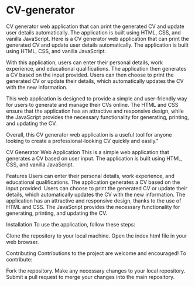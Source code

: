 # CV-generator
CV generator web application that can print the generated CV and update user details automatically. The application is built using HTML, CSS, and vanilla JavaScript.
Here is a CV generator web application that can print the generated CV and update user details automatically. The application is built using HTML, CSS, and vanilla JavaScript.

With this application, users can enter their personal details, work experience, and educational qualifications. The application then generates a CV based on the input provided. Users can then choose to print the generated CV or update their details, which automatically updates the CV with the new information.

This web application is designed to provide a simple and user-friendly way for users to generate and manage their CVs online. The HTML and CSS ensure that the application has an attractive and responsive design, while the JavaScript provides the necessary functionality for generating, printing, and updating the CV.

Overall, this CV generator web application is a useful tool for anyone looking to create a professional-looking CV quickly and easily."



CV Generator Web Application
This is a simple web application that generates a CV based on user input. The application is built using HTML, CSS, and vanilla JavaScript.

Features
Users can enter their personal details, work experience, and educational qualifications.
The application generates a CV based on the input provided.
Users can choose to print the generated CV or update their details, which automatically updates the CV with the new information.
The application has an attractive and responsive design, thanks to the use of HTML and CSS.
The JavaScript provides the necessary functionality for generating, printing, and updating the CV.

Installation
To use the application, follow these steps:

Clone the repository to your local machine.
Open the index.html file in your web browser.

Contributing
Contributions to the project are welcome and encouraged! To contribute:

Fork the repository.
Make any necessary changes to your local repository.
Submit a pull request to merge your changes into the main repository.
